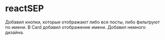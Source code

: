 
# reactSEP

Добавил кнопки, которые отображают либо все посты, либо фильтруют по имени.
В Card добавил отображение имени.
Добавил немного дизайна.
